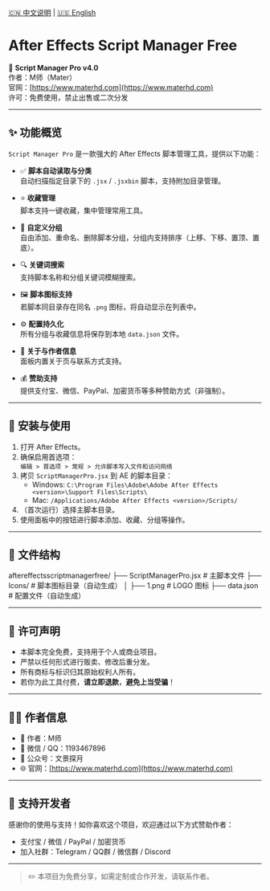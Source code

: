 [🇨🇳 中文说明](README.zh.md) | [🇺🇸 English](README.md)

# After Effects Script Manager Free

📂 **Script Manager Pro v4.0**  
作者：M师（Mater）  
官网：[https://www.materhd.com](https://www.materhd.com)  
许可：免费使用，禁止出售或二次分发  

---

## ✨ 功能概览

`Script Manager Pro` 是一款强大的 After Effects 脚本管理工具，提供以下功能：

- ✅ **脚本自动读取与分类**  
  自动扫描指定目录下的 `.jsx` / `.jsxbin` 脚本，支持附加目录管理。

- ⭐ **收藏管理**  
  脚本支持一键收藏，集中管理常用工具。

- 📂 **自定义分组**  
  自由添加、重命名、删除脚本分组，分组内支持排序（上移、下移、置顶、置底）。

- 🔍 **关键词搜索**  
  支持脚本名称和分组关键词模糊搜索。

- 🖼️ **脚本图标支持**  
  若脚本同目录存在同名 `.png` 图标，将自动显示在列表中。

- ⚙️ **配置持久化**  
  所有分组与收藏信息将保存到本地 `data.json` 文件。

- 👤 **关于与作者信息**  
  面板内置关于页与联系方式支持。

- 💰 **赞助支持**  
  提供支付宝、微信、PayPal、加密货币等多种赞助方式（非强制）。

---

## 🧩 安装与使用

1. 打开 After Effects。
2. 确保启用首选项：  
   `编辑 > 首选项 > 常规 > 允许脚本写入文件和访问网络`
3. 拷贝 `ScriptManagerPro.jsx` 到 AE 的脚本目录：
   - Windows: `C:\Program Files\Adobe\Adobe After Effects <version>\Support Files\Scripts\`
   - Mac: `/Applications/Adobe After Effects <version>/Scripts/`
4. （首次运行）选择主脚本目录。
5. 使用面板中的按钮进行脚本添加、收藏、分组等操作。

---

## 📁 文件结构
aftereffectsscriptmanagerfree/ 
├── ScriptManagerPro.jsx # 主脚本文件 
├── Icons/ # 脚本图标目录（自动生成） │ 
├── 1.png # LOGO 图标 ├── data.json # 配置文件（自动生成）


---

## 📜 许可声明

- 本脚本完全免费，支持用于个人或商业项目。
- 严禁以任何形式进行贩卖、修改后重分发。
- 所有商标与标识归其原始权利人所有。
- 若你为此工具付费，**请立即退款**，**避免上当受骗**！

---

## 🙋‍♂️ 作者信息

- 👤 作者：M师
- 💬 微信 / QQ：1193467896  
- 📣 公众号：文景探月  
- 🌐 官网：[https://www.materhd.com](https://www.materhd.com)

---

## 💖 支持开发者

感谢你的使用与支持！如你喜欢这个项目，欢迎通过以下方式赞助作者：

- 支付宝 / 微信 / PayPal / 加密货币
- 加入社群：Telegram / QQ群 / 微信群 / Discord

---

> ✏️ 本项目为免费分享，如需定制或合作开发，请联系作者。



